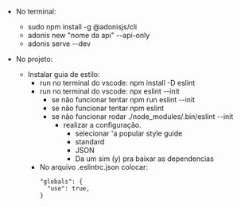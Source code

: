 * No terminal:
  * sudo npm install -g @adonisjs/cli
  * adonis new "nome da api" --api-only
  * adonis serve --dev

* No projeto:
  * Instalar guia de estilo:
    * run no terminal do vscode: npm install -D eslint
    * run no terminal do vscode: npx eslint --init
      * se não funcionar tentar npm run eslint --init
      * se não funcionar tentar npm eslint
      * se não funcionar rodar ./node_modules/.bin/eslint --init
        * realizar a configuração.
          * selecionar 'a popular style guide
          * standard
          * JSON
          * Da um sim (y) pra baixar as dependencias
    * No arquivo .eslintrc.json colocar:
      ```
      "globals": {
        "use": true,
      }
      ```
